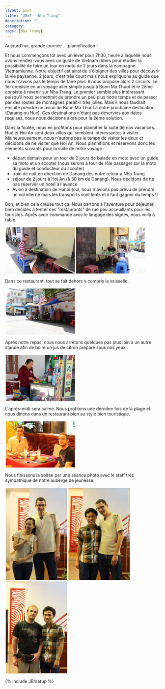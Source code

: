 ```yaml
---
layout: post
title: "J0x7 — Nha Trang"
description: ""
category:
tags: [Nha Trang]
---
```


Aujourd'hui, grande journée ... plannification !

Et nous commençons tôt avec un lever pour 7h30, heure à laquelle nous avons rendez-vous avec un guide de Vietnam riders pour étudier la possibilité de faire un tour en moto de 2 jours dans la campagne Vietnamienne. Notre objectif est ainsi de s'éloigner des villes pour découvrir la vie paysanne. 2 jours, c'est très court mais nous expliquons au guide que nous n'avons pas le temps de faire plus. Il nous propose alors 2 circuits. Le 1er consiste en un voyage aller simple jusqu'à Buon Ma Thuot et le 2ème consiste à revenir sur Nha Trang. Le premier semble plus intéressant puisqu'il nous permettrait de prendre un peu plus notre temps et de passer par des routes de montagnes parait-il très jolies. Mais il nous faudrait ensuite prendre un avion de Buon Ma Thuot à notre prochaine destination (Danang ou Hué). Ces destinations n'étant pas déservies aux dates requises, nous nous décidons alors pour la 2ème solution.

Dans la foulée, nous en profitons pour plannifier la suite de nos vacances. Hué et Hoi An sont deux villes qui semblent intéressantes à visiter. Malheureusement, nous n'aurons pas le temps de visiter les deux et décidons de ne visiter que Hoi An. Nous plannifions et réservons donc les éléments suivants pour la suite de notre voyage :
* départ demain pour un tour de 2 jours de balade en moto avec un guide, sa moto et un scooter (nous serons à tour de rôle passager sur la moto du guide et conducteur du scooter)
* train de nuit en direction de Danang dès notre retour à Nha Trang
* séjour de 2 jours à Hoi An (à 30 km de Danang). Nous décidons de ne pas réserver un hotel à l'avance
* Avion à destination de Hanoi (oui, nous n'avions pas prévu de prendre un vol interne mais les transports sont lents et il faut gagner du temps !)

Bon, et bien cela creuse tout ça. Nous partons à l'aventure pour déjeuner, bien décidés à tenter ces "restaurants" de rue peu acceuillants pour les touristes. Après avoir commandé avec le langage des signes, nous voilà à table.

<a href="/images/20130415-dejeuner-nha-trang-1.jpg"><img src="/images/20130415-dejeuner-nha-trang-1_thumb.jpg" style="height:150px;float:left;margin:2px" title="" /></a>
<a href="/images/20130415-dejeuner-nha-trang-2.jpg"><img src="/images/20130415-dejeuner-nha-trang-2_thumb.jpg" style="height:150px;float:left;margin:2px" title="" /></a>
<br style="clear:both"/>

Dans ce restaurant, tout se fait dehors y compris la vaisselle.

<a href="/images/20130415-dejeuner-nha-trang-3.jpg"><img src="/images/20130415-dejeuner-nha-trang-3_thumb.jpg" style="height:150px;float:left;margin:2px" title="" /></a>
<br style="clear:both"/>

Après notre repas, nous nous arrêtons quelques pas plus loin à un autre stande afin de boire un jus de citron préparé sous nos yeux.

<a href="/images/20130415-apres-dejeuner-nha-trang.jpg"><img src="/images/20130415-apres-dejeuner-nha-trang_thumb.jpg" style="height:150px;float:left;margin:2px" title="" /></a>
<br style="clear:both"/>

L'après-midi sera calme. Nous profitons une dernière fois de la plage et nous dînons dans un restaurant bien au style bien touristique.

<a href="/images/20130415-diner-nha-trang.jpg"><img src="/images/20130415-diner-nha-trang_thumb.jpg" style="height:150px;float:left;margin:2px" title="" /></a>
<br style="clear:both"/>

Nous finissons la soirée par une séance photo avec le staff très sympathique de notre auberge de jeunesse.

<a href="/images/20130415-staff-mojzo-inn-1.jpg"><img src="/images/20130415-staff-mojzo-inn-1_thumb.jpg" style="height:300px;float:left;margin:2px" title="" /></a>
<a href="/images/20130415-staff-mojzo-inn-2.jpg"><img src="/images/20130415-staff-mojzo-inn-2_thumb.jpg" style="height:300px;float:left;margin:2px" title="" /></a>
<a href="/images/20130415-staff-mojzo-inn-3.jpg"><img src="/images/20130415-staff-mojzo-inn-3_thumb.jpg" style="height:300px;float:left;margin:2px" title="" /></a>
<br style="clear:both"/>

{% include JB/setup %}

